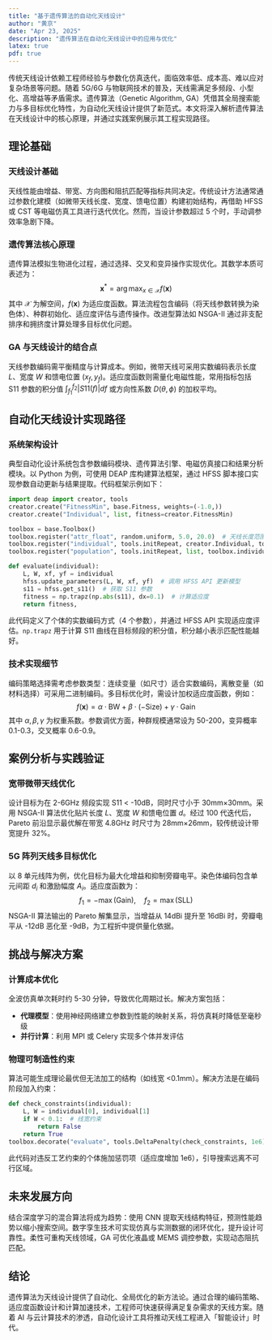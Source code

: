 ```yaml
---
title: "基于遗传算法的自动化天线设计"
author: "黄京"
date: "Apr 23, 2025"
description: "遗传算法在自动化天线设计中的应用与优化"
latex: true
pdf: true
---
```


传统天线设计依赖工程师经验与参数化仿真迭代，面临效率低、成本高、难以应对复杂场景等问题。随着 5G/6G 与物联网技术的普及，天线需满足多频段、小型化、高增益等矛盾需求。遗传算法（Genetic Algorithm, GA）凭借其全局搜索能力与多目标优化特性，为自动化天线设计提供了新范式。本文将深入解析遗传算法在天线设计中的核心原理，并通过实践案例展示其工程实现路径。

## 理论基础  

### 天线设计基础  
天线性能由增益、带宽、方向图和阻抗匹配等指标共同决定。传统设计方法通常通过参数化建模（如微带天线长度、宽度、馈电位置）构建初始结构，再借助 HFSS 或 CST 等电磁仿真工具进行迭代优化。然而，当设计参数超过 5 个时，手动调参效率急剧下降。

### 遗传算法核心原理  
遗传算法模拟生物进化过程，通过选择、交叉和变异操作实现优化。其数学本质可表述为：  
$$
\mathbf{x}^* = \arg\max_{x \in \mathcal{X}} f(\mathbf{x})
$$
其中 $\mathcal{X}$ 为解空间，$f(\mathbf{x})$ 为适应度函数。算法流程包含编码（将天线参数转换为染色体）、种群初始化、适应度评估与遗传操作。改进型算法如 NSGA-II 通过非支配排序和拥挤度计算处理多目标优化问题。

### GA 与天线设计的结合点  
天线参数编码需平衡精度与计算成本。例如，微带天线可采用实数编码表示长度 $L$、宽度 $W$ 和馈电位置 $(x_f, y_f)$。适应度函数则需量化电磁性能，常用指标包括 S11 参数的积分值 $\int_{f_1}^{f_2} |S11(f)| df$ 或方向性系数 $D(\theta,\phi)$ 的加权平均。

## 自动化天线设计实现路径  

### 系统架构设计  
典型自动化设计系统包含参数编码模块、遗传算法引擎、电磁仿真接口和结果分析模块。以 Python 为例，可使用 DEAP 库构建算法框架，通过 HFSS 脚本接口实现参数自动更新与结果提取。代码框架示例如下：

```python
import deap import creator, tools
creator.create("FitnessMin", base.Fitness, weights=(-1.0,))
creator.create("Individual", list, fitness=creator.FitnessMin)

toolbox = base.Toolbox()
toolbox.register("attr_float", random.uniform, 5.0, 20.0)  # 天线长度范围 5-20mm
toolbox.register("individual", tools.initRepeat, creator.Individual, toolbox.attr_float, n=4)
toolbox.register("population", tools.initRepeat, list, toolbox.individual)

def evaluate(individual):
    L, W, xf, yf = individual
    hfss.update_parameters(L, W, xf, yf)  # 调用 HFSS API 更新模型
    s11 = hfss.get_s11()  # 获取 S11 参数
    fitness = np.trapz(np.abs(s11), dx=0.1)  # 计算适应度
    return fitness,
```

此代码定义了个体的实数编码方式（4 个参数），并通过 HFSS API 实现适应度评估。`np.trapz` 用于计算 S11 曲线在目标频段的积分值，积分越小表示匹配性能越好。

### 技术实现细节  
编码策略选择需考虑参数类型：连续变量（如尺寸）适合实数编码，离散变量（如材料选择）可采用二进制编码。多目标优化时，需设计加权适应度函数，例如：
$$
f(\mathbf{x}) = \alpha \cdot \text{BW} + \beta \cdot (-\text{Size}) + \gamma \cdot \text{Gain}
$$
其中 $\alpha, \beta, \gamma$ 为权重系数。参数调优方面，种群规模通常设为 50-200，变异概率 0.1-0.3，交叉概率 0.6-0.9。

## 案例分析与实践验证  

### 宽带微带天线优化  
设计目标为在 2-6GHz 频段实现 S11 < -10dB，同时尺寸小于 30mm×30mm。采用 NSGA-II 算法优化贴片长度 $L$、宽度 $W$ 和馈电位置 $d$。经过 100 代迭代后，Pareto 前沿显示最优解在带宽 4.8GHz 时尺寸为 28mm×26mm，较传统设计带宽提升 32%。

### 5G 阵列天线多目标优化  
以 8 单元线阵为例，优化目标为最大化增益和抑制旁瓣电平。染色体编码包含单元间距 $d_i$ 和激励幅度 $A_i$。适应度函数为：
$$
f_1 = -\max(\text{Gain}), \quad f_2 = \max(\text{SLL})
$$
NSGA-II 算法输出的 Pareto 解集显示，当增益从 14dBi 提升至 16dBi 时，旁瓣电平从 -12dB 恶化至 -9dB，为工程折中提供量化依据。

## 挑战与解决方案  

### 计算成本优化  
全波仿真单次耗时约 5-30 分钟，导致优化周期过长。解决方案包括：
- **代理模型**：使用神经网络建立参数到性能的映射关系，将仿真耗时降低至毫秒级
- **并行计算**：利用 MPI 或 Celery 实现多个体并发评估

### 物理可制造性约束  
算法可能生成理论最优但无法加工的结构（如线宽 <0.1mm）。解决方法是在编码阶段加入约束：
```python
def check_constraints(individual):
    L, W = individual[0], individual[1]
    if W < 0.1:  # 线宽约束
        return False
    return True
toolbox.decorate("evaluate", tools.DeltaPenalty(check_constraints, 1e6))
```
此代码对违反工艺约束的个体施加惩罚项（适应度增加 1e6），引导搜索远离不可行区域。

## 未来发展方向  
结合深度学习的混合算法将成为趋势：使用 CNN 提取天线结构特征，预测性能趋势以缩小搜索空间。数字孪生技术可实现仿真与实测数据的闭环优化，提升设计可靠性。柔性可重构天线领域，GA 可优化液晶或 MEMS 调控参数，实现动态阻抗匹配。

## 结论  
遗传算法为天线设计提供了自动化、全局优化的新方法论。通过合理的编码策略、适应度函数设计和计算加速技术，工程师可快速获得满足复杂需求的天线方案。随着 AI 与云计算技术的渗透，自动化设计工具将推动天线工程进入「智能设计」时代。
